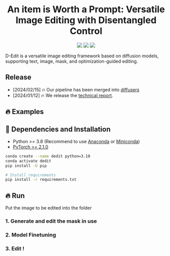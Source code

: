 <div align="center">
<h1>An item is Worth a Prompt: Versatile Image Editing with Disentangled Control</h1>


<a href='https:'><img src='https://img.shields.io/badge/Project-Page-green'></a>
<a href='https://arxiv.org/'><img src='https://img.shields.io/badge/Technique-Report-red'></a>
<a href='https://huggingface.co/papers/'><img src='https://img.shields.io/static/v1?label=Paper&message=Huggingface&color=orange'></a> 


</div>
D-Edit is a versatile image editing framework based on diffusion models, supporting text, image, mask, and optimization-guided editing. 

<!-- <img src='assets/applications.png'> -->
## Release
- [2024/02/15] 🔥 Our pipeline has been merged into [diffusers]()
- [2024/01/12] 🔥 We release the [technical report](https://arxiv.org).




## 🔥 Examples



## 🔧 Dependencies and Installation
- Python >= 3.8 (Recommend to use [Anaconda](https://www.anaconda.com/download/#linux) or [Miniconda](https://docs.conda.io/en/latest/miniconda.html))
- [PyTorch >= 2.1.0](https://pytorch.org/)
```bash
conda create --name dedit python=3.10
conda activate dedit
pip install -U pip

# Install requirements
pip install -r requirements.txt
```


## 🔥 Run

Put the image to be edited into the folder 

### 1. Generate and edit the mask in use

### 2. Model Finetuning

### 3. Edit \!



